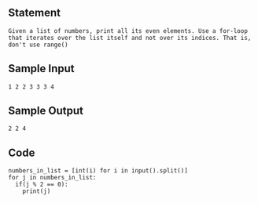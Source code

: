 ## Statement
```
Given a list of numbers, print all its even elements. Use a for-loop that iterates over the list itself and not over its indices. That is, don't use range()
```
## Sample Input
```
1 2 2 3 3 3 4
```
## Sample Output
```
2 2 4
```
## Code
```
numbers_in_list = [int(i) for i in input().split()]
for j in numbers_in_list:
  if(j % 2 == 0):
    print(j)
 ```
 
